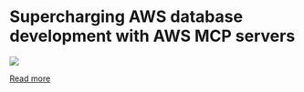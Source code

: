 # Supercharging AWS database development with AWS MCP servers

![](https://d2908q01vomqb2.cloudfront.net/887309d048beef83ad3eabf2a79a64a389ab1c9f/2025/06/26/image-1-29.png)

[Read more](https://aws.amazon.com/blogs/database/supercharging-aws-database-development-with-aws-mcp-servers/)